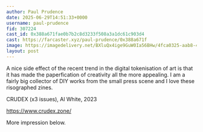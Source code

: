 ```yaml
---
author: Paul Prudence
date: 2025-06-29T14:51:33+0000
username: paul-prudence
fid: 307224
cast_id: 0x388a671fae0b7b2c8d3233f508a3a1dc61c903d4
cast: https://farcaster.xyz/paul-prudence/0x388a671f
image: https://imagedelivery.net/BXluQx4ige9GuW0Ia56BHw/4fca0325-aab8-4473-88d5-dc2b4a816100/original
layout: post
---
```

A nice side effect of the recent trend in the digital tokenisation of art is that it has made the paperfication of creativity all the more appealing. I am a fairly big collector of DIY works from the small press scene and I love these risographed zines.  
  
CRUDEX (x3 issues), Al White, 2023  
  
https://www.crudex.zone/  
  
More impression below.  

<img src='https://imagedelivery.net/BXluQx4ige9GuW0Ia56BHw/4fca0325-aab8-4473-88d5-dc2b4a816100/original' alt='' referrerpolicy='no-referrer'/>